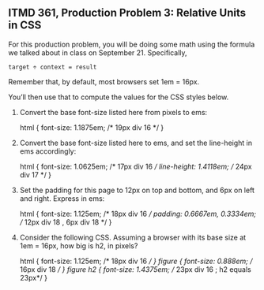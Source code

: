 ## ITMD 361, Production Problem 3: Relative Units in CSS

For this production problem, you will be doing some math using the formula we talked about in class
on September 21. Specifically,

    target ÷ context = result

Remember that, by default, most browsers set 1em = 16px.

You’ll then use that to compute the values for the CSS styles below.

1. Convert the base font-size listed here from pixels to ems:

      html {
        font-size: 1.1875em; /* 19px div 16 */
      }

2.  Convert the base font-size listed here to ems, and set the line-height in ems accordingly:

      html {
        font-size: 1.0625em; /* 17px div 16 */
        line-height: 1.4118em; /* 24px div 17 */
      }

3. Set the padding for this page to 12px on top and bottom, and 6px on left and right. Express in
ems:

      html {
        font-size: 1.125em; /* 18px div 16 */
        padding: 0.6667em, 0.3334em; /* 12px div 18 , 6px div 18 */
      }

4. Consider the following CSS. Assuming a browser with its base size at 1em = 16px, how big is h2,
in pixels?

      html {
        font-size: 1.125em; /* 18px div 16 */
      }
      figure {
        font-size: 0.888em; /* 16px div 18 */
      }
      figure h2 {
        font-size: 1.4375em; /* 23px div 16 ; h2 equals 23px*/
      }
